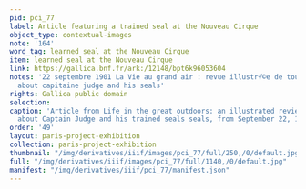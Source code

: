 ```yaml
---
pid: pci_77
label: Article featuring a trained seal at the Nouveau Cirque
object_type: contextual-images
note: '164'
word_tag: learned seal at the Nouveau Cirque
item: learned seal at the Nouveau Cirque
link: https://gallica.bnf.fr/ark:/12148/bpt6k96053604
notes: '22 septembre 1901 La Vie au grand air : revue illustr√©e de tous les sports  article
  about capitaine judge and his seals'
rights: Gallica public domain
selection: 
caption: 'Article from Life in the great outdoors: an illustrated review of all sports
  about Captain Judge and his trained seals seals, from September 22, 1901'
order: '49'
layout: paris-project-exhibition
collection: paris-project-exhibition
thumbnail: "/img/derivatives/iiif/images/pci_77/full/250,/0/default.jpg"
full: "/img/derivatives/iiif/images/pci_77/full/1140,/0/default.jpg"
manifest: "/img/derivatives/iiif/pci_77/manifest.json"
---
```

